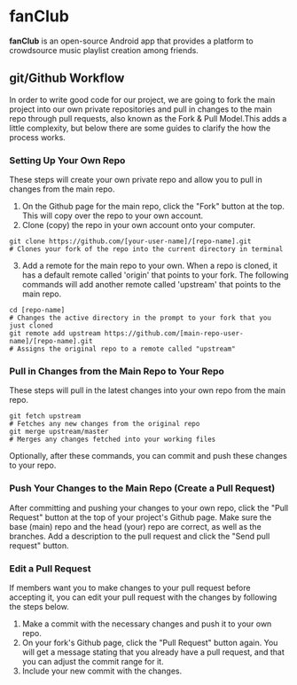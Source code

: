 # fanClub

**fanClub** is an open-source Android app that provides a platform to crowdsource music playlist creation among friends.

## git/Github Workflow

In order to write good code for our project, we are going to fork the main project into our own private repositories and pull in changes to the main repo through pull requests, also known as the Fork & Pull Model.This adds a little complexity, but below there are some guides to clarify the how the process works.

### Setting Up Your Own Repo

These steps will create your own private repo and allow you to pull in changes from the main repo.

1. On the Github page for the main repo, click the "Fork" button at the top. This will copy over the repo to your own account.
2. Clone \(copy\) the repo in your own account onto your computer.
```
git clone https://github.com/[your-user-name]/[repo-name].git
# Clones your fork of the repo into the current directory in terminal
```
3. Add a remote for the main repo to your own. When a repo is cloned, it has a default remote called 'origin' that points to your fork. The following commands will add another remote called 'upstream' that points to the main repo.
```
cd [repo-name]
# Changes the active directory in the prompt to your fork that you just cloned
git remote add upstream https://github.com/[main-repo-user-name]/[repo-name].git
# Assigns the original repo to a remote called "upstream"
```

### Pull in Changes from the Main Repo to Your Repo

These steps will pull in the latest changes into your own repo from the main repo.
```
git fetch upstream
# Fetches any new changes from the original repo
git merge upstream/master
# Merges any changes fetched into your working files
```
Optionally, after these commands, you can commit and push these changes to your repo.

### Push Your Changes to the Main Repo \(Create a Pull Request\)

After committing and pushing your changes to your own repo, click the "Pull Request" button at the top of your project's Github page. Make sure the base \(main\) repo and the head \(your\) repo are correct, as well as the branches. Add a description to the pull request and click the "Send pull request" button.

### Edit a Pull Request

If members want you to make changes to your pull request before accepting it, you can edit your pull request with the changes by following the steps below.

1. Make a commit with the necessary changes and push it to your own repo.
2. On your fork's Github page, click the "Pull Request" button again. You will get a message stating that you already have a pull request, and that you can adjust the commit range for it.
3. Include your new commit with the changes.
